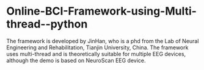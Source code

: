 # Online-BCI-Framework-using-Multi-thread--python
The framework is developed by JinHan, who is a phd from the Lab of Neural Engineering and Rehabilitation, Tianjin University, China. The framework uses multi-thread and is theoretically suitable for multiple EEG devices, although the demo is based on NeuroScan EEG device.
